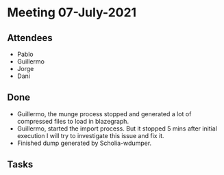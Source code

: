 # Meeting 07-July-2021

## Attendees 

- Pablo
- Guillermo
- Jorge
- Dani

## Done
- Guillermo, the munge process stopped and generated a lot of compressed files to load in blazegraph.
- Guillermo, started the import process. But it stopped 5 mins after initial execution I will try to investigate this issue and fix it.
- Finished dump generated by Scholia-wdumper.
## Tasks
